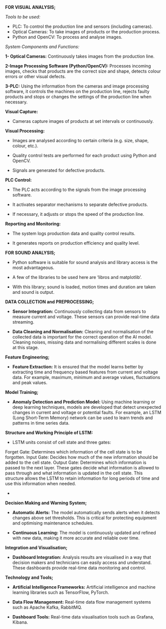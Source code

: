 **FOR VISUAL ANALYSIS;**

*Tools to be used:*

- PLC: To control the production line and sensors (including cameras).
- Optical Cameras: To take images of products or the production process.
- Python and OpenCV: To process and analyse images.
  

*System Components and Functions:*

**1- Optical Cameras:** Continuously takes images from the production line.

**2-Image Processing Software (Python/OpenCV):** Processes incoming images, checks that products are the correct size and shape, detects colour errors or other visual defects.

**3-PLC:** Using the information from the cameras and image processing software, it controls the machines on the production line, rejects faulty products and stops or changes the settings of the production line when necessary.


**Visual Capture:**

- Cameras capture images of products at set intervals or continuously.
  
**Visual Processing:**

- Images are analysed according to certain criteria (e.g. size, shape, colour, etc.).
  
- Quality control tests are performed for each product using Python and OpenCV.
  
- Signals are generated for defective products.

**PLC Control:**

- The PLC acts according to the signals from the image processing software.
  
- It activates separator mechanisms to separate defective products.
  
- If necessary, it adjusts or stops the speed of the production line.
  
**Reporting and Monitoring:**

- The system logs production data and quality control results.
  
- It generates reports on production efficiency and quality level.

**FOR SOUND ANALYSIS;**
- Python software is suitable for sound analysis and library access is the most advantageous.

- A few of the libraries to be used here are ‘libros and matplotlib’.

- With this library; sound is loaded, motion times and duration are taken and sound is output.



**DATA COLLECTION and PREPROCESSING;**
- **Sensor Integration:** Continuously collecting data from sensors to measure current and voltage. These sensors can provide real-time data streaming.
  
- **Data Cleaning and Normalisation:** Cleaning and normalisation of the collected data is important for the correct operation of the AI model. Cleaning noises, missing data and normalising different scales is done at this stage.


**Feature Engineering;** 
- **Feature Extraction:** It is ensured that the model learns better by extracting time and frequency based features from current and voltage data. For example, maximum, minimum and average values, fluctuations and peak values.

 **Model Training;**
 - **Anomaly Detection and Prediction Model:** Using machine learning or deep learning techniques, models are developed that detect unexpected changes in current and voltage or potential faults. For example, an LSTM (Long Short-Term Memory) network can be used to learn trends and patterns in time series data.
   
  **Structure and Working Principle of LSTM:** 
 - LSTM units consist of cell state and three gates:

Forget Gate: Determines which information of the cell state is to be forgotten.
Input Gate: Decides how much of the new information should be added to the cell state.
Output Gate: Determines which information is passed to the next layer.
These gates decide what information is allowed to pass through and what information is updated in the cell state. This structure allows the LSTM to retain information for long periods of time and use this information when needed.

 - 

**Decision Making and Warning System;**
- **Automatic Alerts:** The model automatically sends alerts when it detects changes above set thresholds. This is critical for protecting equipment and optimising maintenance schedules.

- **Continuous Learning:** The model is continuously updated and refined with new data, making it more accurate and reliable over time.

**Integration and Visualisation;**
- **Dashboard Integration:** Analysis results are visualised in a way that decision makers and technicians can easily access and understand. These dashboards provide real-time data monitoring and control.

**Technology and Tools;**
- **Artificial Intelligence Frameworks:** Artificial intelligence and machine learning libraries such as TensorFlow, PyTorch.

- **Data Flow Management:** Real-time data flow management systems such as Apache Kafka, RabbitMQ.

- **Dashboard Tools:** Real-time data visualisation tools such as Grafana, Kibana.

